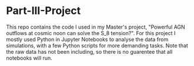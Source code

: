 # Part-III-Project

This repo contains the code I used in my Master's project, "Powerful AGN outflows at cosmic noon can solve the S_8 tension?". For this project I mostly used Python in Jupyter Notebooks to analyse the data from simulations, with a few Python scripts for more demanding tasks. Note that the raw data has not been including, so there is no guarentee that all notebooks will run.

